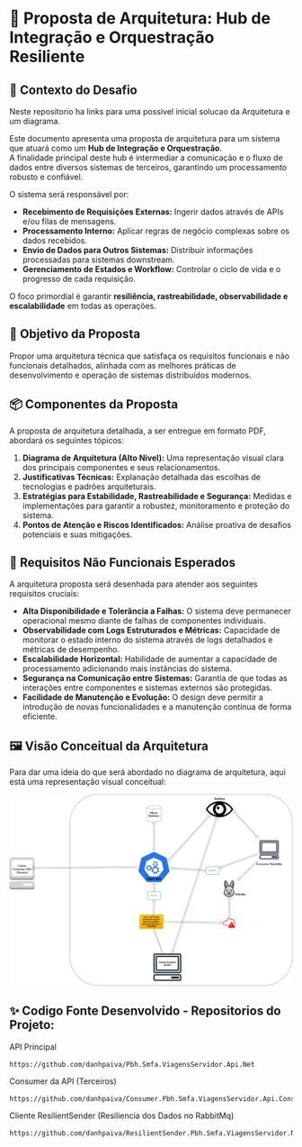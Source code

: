# 🚀 Proposta de Arquitetura: Hub de Integração e Orquestração Resiliente

## 📌 Contexto do Desafio

Neste repositorio ha links para uma possivel inicial solucao da Arquitetura e um diagrama.<br>

Este documento apresenta uma proposta de arquitetura para um sistema que atuará como um **Hub de Integração e Orquestração**. <br>
A finalidade principal deste hub é intermediar a comunicação e o fluxo de dados entre diversos sistemas de terceiros, garantindo um processamento robusto e confiável.

O sistema será responsável por:
* **Recebimento de Requisições Externas:** Ingerir dados através de APIs e/ou filas de mensagens.
* **Processamento Interno:** Aplicar regras de negócio complexas sobre os dados recebidos.
* **Envio de Dados para Outros Sistemas:** Distribuir informações processadas para sistemas downstream.
* **Gerenciamento de Estados e Workflow:** Controlar o ciclo de vida e o progresso de cada requisição.

O foco primordial é garantir **resiliência, rastreabilidade, observabilidade e escalabilidade** em todas as operações.

## 🎯 Objetivo da Proposta

Propor uma arquitetura técnica que satisfaça os requisitos funcionais e não funcionais detalhados, alinhada com as melhores práticas de desenvolvimento e operação de sistemas distribuídos modernos.

## 📦 Componentes da Proposta

A proposta de arquitetura detalhada, a ser entregue em formato PDF, abordará os seguintes tópicos:

1.  **Diagrama de Arquitetura (Alto Nível):** Uma representação visual clara dos principais componentes e seus relacionamentos.
2.  **Justificativas Técnicas:** Explanação detalhada das escolhas de tecnologias e padrões arquiteturais.
3.  **Estratégias para Estabilidade, Rastreabilidade e Segurança:** Medidas e implementações para garantir a robustez, monitoramento e proteção do sistema.
4.  **Pontos de Atenção e Riscos Identificados:** Análise proativa de desafios potenciais e suas mitigações.

## 🧩 Requisitos Não Funcionais Esperados

A arquitetura proposta será desenhada para atender aos seguintes requisitos cruciais:

* **Alta Disponibilidade e Tolerância a Falhas:** O sistema deve permanecer operacional mesmo diante de falhas de componentes individuais.
* **Observabilidade com Logs Estruturados e Métricas:** Capacidade de monitorar o estado interno do sistema através de logs detalhados e métricas de desempenho.
* **Escalabilidade Horizontal:** Habilidade de aumentar a capacidade de processamento adicionando mais instâncias do sistema.
* **Segurança na Comunicação entre Sistemas:** Garantia de que todas as interações entre componentes e sistemas externos são protegidas.
* **Facilidade de Manutenção e Evolução:** O design deve permitir a introdução de novas funcionalidades e a manutenção contínua de forma eficiente.

## 🖼️ Visão Conceitual da Arquitetura

Para dar uma ideia do que será abordado no diagrama de arquitetura, aqui está uma representação visual conceitual:

<p align="center">
   <img src="https://github.com/danhpaiva/Pbh.Smfa.ViagensServidor.Net/blob/main/src/Arch.PBH.API.ViagensServidores.drawio_l.png?raw=true" width="600" alt="Diagrama">
</p>

## ✨ Codigo Fonte Desenvolvido - Repositorios do Projeto:

API Principal
~~~
https://github.com/danhpaiva/Pbh.Smfa.ViagensServidor.Api.Net
~~~

Consumer da API (Terceiros)
~~~
https://github.com/danhpaiva/Consumer.Pbh.Smfa.ViagensServidor.Api.Console.Net
~~~

Cliente ResilientSender (Resiliencia dos Dados no RabbitMq)
~~~
https://github.com/danhpaiva/ResilientSender.Pbh.Smfa.ViagensServidor.Net
~~~
` `
